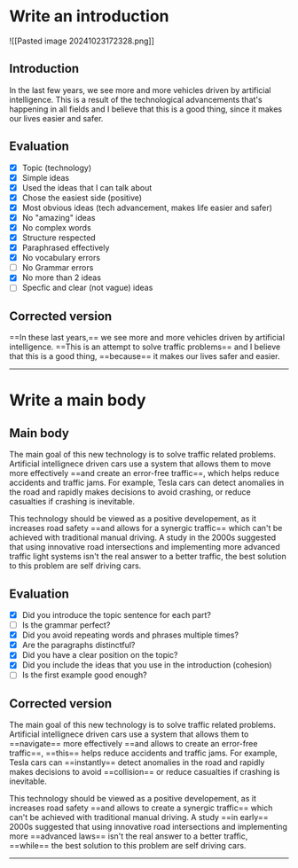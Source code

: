 # Write an introduction

![[Pasted image 20241023172328.png]]

## Introduction

In the last few years, we see more and more vehicles driven by artificial intelligence. This is a result of the technological advancements that's happening in all fields and I believe that this is a good thing, since it makes our lives easier and safer.

## Evaluation

- [x] Topic (technology)
- [x] Simple ideas
- [x] Used the ideas that I can talk about
- [x] Chose the easiest side (positive)
- [x] Most obvious ideas (tech advancement, makes life easier and safer)
- [x] No "amazing" ideas
- [x] No complex words
- [x] Structure respected
- [x] Paraphrased effectively
- [x] No vocabulary errors
- [ ] No Grammar errors
- [x] No more than 2 ideas
- [ ] Specfic and clear (not vague) ideas

## Corrected version

==In these last years,== we see more and more vehicles driven by artificial intelligence. ==This is an attempt to solve traffic problems== and I believe that this is a good thing, ==because== it makes our lives safer and easier. 

---
# Write a main body

## Main body

The main goal of this new technology is to solve traffic related problems. Artificial intellignece driven cars use a system that allows them to move more effectively ==and create an error-free traffic==, which helps reduce accidents and traffic jams. For example, Tesla cars can detect anomalies in the road and rapidly makes decisions to avoid crashing, or reduce casualties if crashing is inevitable.

This technology should be viewed as a positive developement, as it increases road safety ==and allows for a synergic traffic== which can't be achieved with traditional manual driving. A study in the 2000s suggested that using innovative road intersections and implementing more advanced traffic light systems isn't the real answer to a better traffic, the best solution to this problem are self driving cars.

## Evaluation

- [x] Did you introduce the topic sentence for each part?
- [ ] Is the grammar perfect?
- [x] Did you avoid repeating words and phrases multiple times?
- [x] Are the paragraphs distinctful? 
- [x] Did you have a clear position on the topic? 
- [x] Did you include the ideas that you use in the introduction (cohesion)
- [ ] Is the first example good enough?

## Corrected version

The main goal of this new technology is to solve traffic related problems. Artificial intellignece driven cars use a system that allows them to ==navigate== more effectively ==and allows to create an error-free traffic==, ==this== helps reduce accidents and traffic jams. For example, Tesla cars can ==instantly== detect anomalies in the road and rapidly makes decisions to avoid  ==collision== or reduce casualties if crashing is inevitable.

This technology should be viewed as a positive developement, as it increases road safety ==and allows to create a synergic traffic== which can't be achieved with traditional manual driving. A study ==in early== 2000s suggested that using innovative road intersections and implementing more ==advanced laws== isn't the real answer to a better traffic, ==while== the best solution to this problem are self driving cars.

---
